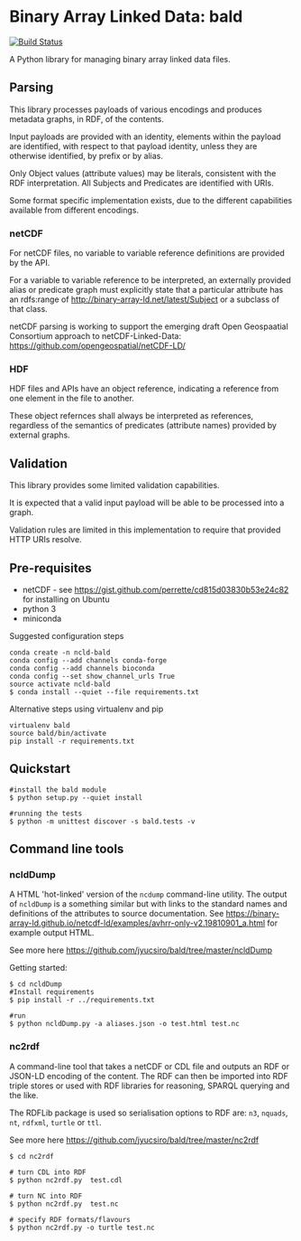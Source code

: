 # Binary Array Linked Data: bald

[![Build Status](https://api.travis-ci.org/repositories/binary-array-ld/bald.svg?branch=master)](http://travis-ci.org/binary-array-ld/bald/branches)

A Python library for managing binary array linked data files.


## Parsing

This library processes payloads of various encodings and produces metadata graphs, in RDF, of the contents.  

Input payloads are provided with an identity, elements within the payload are identified, with respect to that payload identity, unless they are otherwise identified, by prefix or by alias.

Only Object values (attribute values) may be literals, consistent with the RDF interpretation. All Subjects and Predicates are identified with URIs. 

Some format specific implementation exists, due to the different capabilities available from different encodings.

### netCDF

For netCDF files, no variable to variable reference definitions are provided by the API.

For a variable to variable reference to be interpreted, an externally provided alias or predicate graph must explicitly state that a particular attribute has an rdfs:range of http://binary-array-ld.net/latest/Subject or a subclass of that class.

netCDF parsing is working to support the emerging draft Open Geospaatial Consortium approach to netCDF-Linked-Data: https://github.com/opengeospatial/netCDF-LD/

### HDF

HDF files and APIs have an object reference, indicating a reference from one element in the file to another.

These object refernces shall always be interpreted as references, regardless of the semantics of predicates (attribute names) provided by external graphs.


## Validation

This library provides some limited validation capabilities.

It is expected that a valid input payload will be able to be processed into a graph.  

Validation rules are limited in this implementation to require that provided HTTP URIs resolve.

## Pre-requisites

* netCDF - see https://gist.github.com/perrette/cd815d03830b53e24c82 for installing on Ubuntu
* python 3
* miniconda

Suggested configuration steps
```
conda create -n ncld-bald
conda config --add channels conda-forge
conda config --add channels bioconda
conda config --set show_channel_urls True
source activate ncld-bald
$ conda install --quiet --file requirements.txt

```

Alternative steps using virtualenv and pip
```
virtualenv bald
source bald/bin/activate
pip install -r requirements.txt

```

## Quickstart

```
#install the bald module
$ python setup.py --quiet install

#running the tests
$ python -m unittest discover -s bald.tests -v
```

## Command line tools

### ncldDump

A HTML 'hot-linked' version of the `ncdump` command-line utility. 
The output of `ncldDump` is a something similar but with links to the standard names
and definitions of the attributes to source documentation. See https://binary-array-ld.github.io/netcdf-ld/examples/avhrr-only-v2.19810901_a.html for 
example output HTML.

See more here https://github.com/jyucsiro/bald/tree/master/ncldDump 

Getting started:
```
$ cd ncldDump
#Install requirements
$ pip install -r ../requirements.txt

#run
$ python ncldDump.py -a aliases.json -o test.html test.nc
```


### nc2rdf

A command-line tool that takes a netCDF or CDL file and outputs an RDF or JSON-LD encoding of the 
content. The RDF can then be imported into RDF triple stores or used with RDF libraries for 
reasoning, SPARQL querying and the like.

The RDFLib package is used so serialisation options to RDF are: `n3`, `nquads`, `nt`, `rdfxml`, `turtle` or `ttl`.

See more here https://github.com/jyucsiro/bald/tree/master/nc2rdf 

```
$ cd nc2rdf

# turn CDL into RDF
$ python nc2rdf.py  test.cdl

# turn NC into RDF
$ python nc2rdf.py  test.nc

# specify RDF formats/flavours 
$ python nc2rdf.py -o turtle test.nc

```


